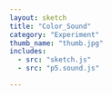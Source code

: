 ```yaml
---
layout: sketch
title: "Color_Sound" 
category: "Experiment" 
thumb_name: "thumb.jpg"
includes:
  - src: "sketch.js"
  - src: "p5.sound.js"

---
```


<!-- 

  You can change the title, category and thumb as you like 
  (just make sure the folder contain a jpg for the thumb with the correct name)
  Do not change the first line "layout: sketch"

  If you need to customize this html page:
    1) delete the line "layout: sketch"
    2) copy the content of "/_layouts/sketch.html" below. 
    Make sure to leave one line of space between the markup above and the html code

-->